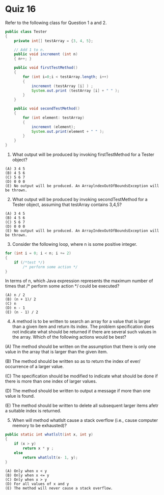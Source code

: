 # Quiz 16

Refer to the following class for Question 1 a and 2.

```java
public class Tester 
{
    private int[] testArray = {3, 4, 5};

    // Add 1 to n. 
    public void increment (int n) 
    { n++; }

    public void firstTestMethod()
    {
        for (int i=0;i < testArray.length; i++)
        {
            increment (testArray [i] ) ; 
            System.out.print (testArray [i] + " " );
        }
    }

    public void secondTestMethod()
    {
        for (int element: testArray) 
        {
            increment (element); 
            System.out.print(element + " " );
        }
    } 
}
```
1. What output will be produced by invoking firstTestMethod for a Tester object? 

```
(A) 3 4 5 
(B) 4 5 6 
(C) 5 6 7 
(D) 0 0 0
(E) No output will be produced. An ArraylndexOutOfBoundsException will be thrown.
```

2. What output will be produced by invoking secondTestMethod for a Tester object, assuming that testArray contains 3,4,5? 

```
(A) 3 4 5 
(B) 4 5 6 
(C) 5 6 7 
(D) 0 0 0
(E) No output will be produced. An ArrayIndexOutOfBoundsException will be thrown. 
```

3. Consider the following loop, where n is some positive integer. 

```java
for (int i = 0; i < n; i += 2)
{
    if (/*test */)
        /* perform some action */ 
}
```

In terms of n, which Java expression represents the maximum number of times that /* perform some action */ could be executed? 

```
(A) n / 2
(B) (n + 1)/ 2 
(C) n 
(D) n - 1
(E) (n - 1) / 2  
```

4. A method is to be written to search an array for a value that is larger than a given item and return its index. The problem specification does not indicate what should be returned if there are several such values in the array. Which of the following actions would be best? 

(A) The method should be written on the assumption that there is only one value in the array that is larger than the given item. 

(B) The method should be written so as to return the index of ever/ occurrence of a larger value. 

(C) The specification should be modified to indicate what should be done if there is more than one index of larger values.

(D) The method should be written to output a message if more than one value is found. 

(E) The method should be written to delete all subsequent larger items afetr a suitable index is returned. 

5. When will method whatlslt cause a stack overflow (i.e., cause computer memory to be exhausted)? 

```java
public static int whatlslt(int x, int y)
{
    if (x > y) 
        return x * y ;
    else 
        return whatlslt(x- 1, y);  
}
```

```
(A) Only when x < y
(B) Only when x <= y
(C) Only when x > y 
(D) For all values of x and y 
(E) The method will never cause a stack overflow.  
```
